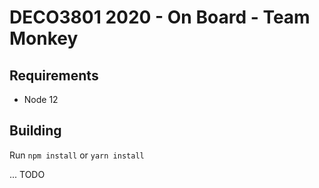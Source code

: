 # DECO3801 2020 - On Board - Team Monkey

## Requirements

- Node 12

## Building

Run `npm install` or `yarn install`

... TODO
